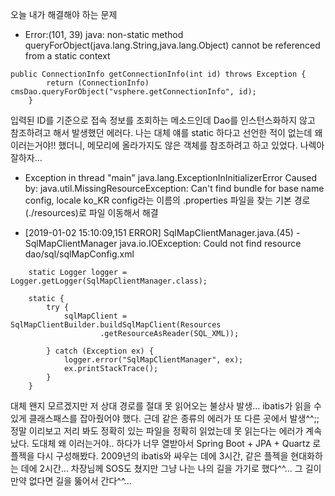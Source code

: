 오늘 내가 해결해야 하는 문제
* Error:(101, 39) java: non-static method queryForObject(java.lang.String,java.lang.Object) cannot be referenced from a static context
```
public ConnectionInfo getConnectionInfo(int id) throws Exception {
        return (ConnectionInfo) cmsDao.queryForObject("vsphere.getConnectionInfo", id);
    }
```
입력된 ID를 기준으로 접속 정보를 조회하는 메소드인데 Dao를 인스턴스화하지 않고 참조하려고 해서 발생했던 에러다.
나는 대체 얘를 static 하다고 선언한 적이 없는데 왜 이러는거야!! 했더니, 메모리에 올라가지도 않은 객체를 참조하려고 하고 있었다.
나렉아 잘하자...

* Exception in thread "main" java.lang.ExceptionInInitializerError
Caused by: java.util.MissingResourceException: Can't find bundle for base name config, locale ko_KR
config라는 이름의 .properties 파일을 찾는 기본 경로(./resources)로 파일 이동해서 해결 

* [2019-01-02 15:10:09,151 ERROR] SqlMapClientManager.java.<clinit>(45) - SqlMapClientManager
java.io.IOException: Could not find resource dao/sql/sqlMapConfig.xml
```
	static Logger logger = Logger.getLogger(SqlMapClientManager.class);
	
	static {
		try {
			sqlMapClient = SqlMapClientBuilder.buildSqlMapClient(Resources
					.getResourceAsReader(SQL_XML));
			
		} catch (Exception ex) {
			logger.error("SqlMapClientManager", ex);
			ex.printStackTrace();
		}
	}
```
대체 왠지 모르겠지만 저 상대 경로를 절대 못 읽어오는 불상사 발생...
ibatis가 읽을 수 있게 클래스패스를 잡아줬어야 했다.
근데 같은 종류의 에러가 또 다른 곳에서 발생^^;; 정말 이리보고 저리 봐도 정확히 있는 파일을 정확히 읽었는데 못 읽는다는 에러가 계속 났다.
도대체 왜 이러는거야.. 하다가 너무 열받아서 Spring Boot + JPA + Quartz 로 플젝을 다시 구성해봤다.
2009년의 ibatis와 싸우는 데에 3시간, 같은 플젝을 현대화하는 데에 2시간...
차장님께 SOS도 쳤지만 그냥 나는 나의 길을 가기로 했다^^... 그 길이 만약 없다면 길을 뚫어서 간다^^...